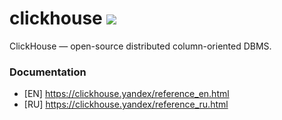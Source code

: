 # clickhouse [![](https://images.microbadger.com/badges/image/batazor/clickhouse-server.svg)](https://microbadger.com/images/batazor/clickhouse-server "Get your own image badge on microbadger.com")

ClickHouse — open-source distributed column-oriented DBMS.

### Documentation

+ [EN] https://clickhouse.yandex/reference_en.html
+ [RU] https://clickhouse.yandex/reference_ru.html
